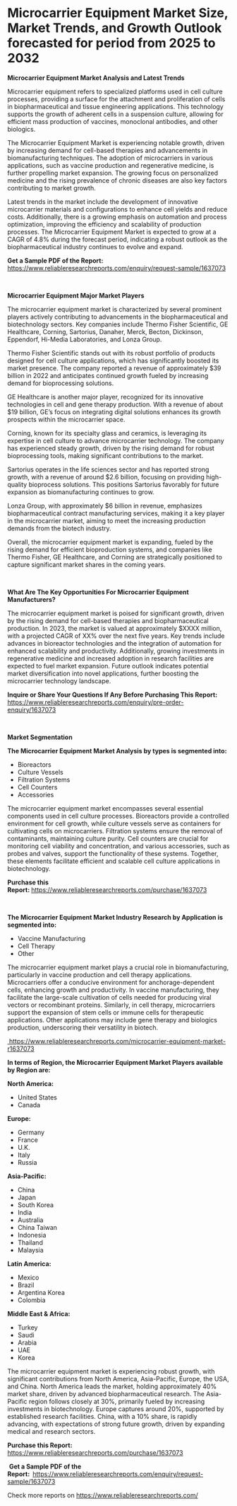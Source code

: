<p><h1>Microcarrier Equipment Market Size, Market Trends, and Growth Outlook forecasted for period from 2025 to 2032</h1></p><p><strong>Microcarrier Equipment Market Analysis and Latest Trends</strong></p>
<p><p>Microcarrier equipment refers to specialized platforms used in cell culture processes, providing a surface for the attachment and proliferation of cells in biopharmaceutical and tissue engineering applications. This technology supports the growth of adherent cells in a suspension culture, allowing for efficient mass production of vaccines, monoclonal antibodies, and other biologics.</p><p>The Microcarrier Equipment Market is experiencing notable growth, driven by increasing demand for cell-based therapies and advancements in biomanufacturing techniques. The adoption of microcarriers in various applications, such as vaccine production and regenerative medicine, is further propelling market expansion. The growing focus on personalized medicine and the rising prevalence of chronic diseases are also key factors contributing to market growth.</p><p>Latest trends in the market include the development of innovative microcarrier materials and configurations to enhance cell yields and reduce costs. Additionally, there is a growing emphasis on automation and process optimization, improving the efficiency and scalability of production processes. The Microcarrier Equipment Market is expected to grow at a CAGR of 4.8% during the forecast period, indicating a robust outlook as the biopharmaceutical industry continues to evolve and expand.</p></p>
<p><strong>Get a Sample PDF of the Report:&nbsp;</strong> <a href="https://www.reliableresearchreports.com/enquiry/request-sample/1637073?utm_campaign=3063&utm_medium=2&utm_source=Github&utm_content=ia&utm_term=23032025&utm_id=microcarrier-equipment">https://www.reliableresearchreports.com/enquiry/request-sample/1637073</a></p>
<p>&nbsp;</p>
<p><strong>Microcarrier Equipment Major Market Players</strong></p>
<p><p>The microcarrier equipment market is characterized by several prominent players actively contributing to advancements in the biopharmaceutical and biotechnology sectors. Key companies include Thermo Fisher Scientific, GE Healthcare, Corning, Sartorius, Danaher, Merck, Becton, Dickinson, Eppendorf, Hi-Media Laboratories, and Lonza Group.</p><p>Thermo Fisher Scientific stands out with its robust portfolio of products designed for cell culture applications, which has significantly boosted its market presence. The company reported a revenue of approximately $39 billion in 2022 and anticipates continued growth fueled by increasing demand for bioprocessing solutions.</p><p>GE Healthcare is another major player, recognized for its innovative technologies in cell and gene therapy production. With a revenue of about $19 billion, GE’s focus on integrating digital solutions enhances its growth prospects within the microcarrier space.</p><p>Corning, known for its specialty glass and ceramics, is leveraging its expertise in cell culture to advance microcarrier technology. The company has experienced steady growth, driven by the rising demand for robust bioprocessing tools, making significant contributions to the market.</p><p>Sartorius operates in the life sciences sector and has reported strong growth, with a revenue of around $2.6 billion, focusing on providing high-quality bioprocess solutions. This positions Sartorius favorably for future expansion as biomanufacturing continues to grow.</p><p>Lonza Group, with approximately $6 billion in revenue, emphasizes biopharmaceutical contract manufacturing services, making it a key player in the microcarrier market, aiming to meet the increasing production demands from the biotech industry.</p><p>Overall, the microcarrier equipment market is expanding, fueled by the rising demand for efficient bioproduction systems, and companies like Thermo Fisher, GE Healthcare, and Corning are strategically positioned to capture significant market shares in the coming years.</p></p>
<p>&nbsp;</p>
<p><strong>What Are The Key Opportunities For Microcarrier Equipment Manufacturers?</strong></p>
<p><p>The microcarrier equipment market is poised for significant growth, driven by the rising demand for cell-based therapies and biopharmaceutical production. In 2023, the market is valued at approximately $XXXX million, with a projected CAGR of XX% over the next five years. Key trends include advances in bioreactor technologies and the integration of automation for enhanced scalability and productivity. Additionally, growing investments in regenerative medicine and increased adoption in research facilities are expected to fuel market expansion. Future outlook indicates potential market diversification into novel applications, further boosting the microcarrier technology landscape.</p></p>
<p><strong>Inquire or Share Your Questions If Any Before Purchasing This Report:</strong> <a href="https://www.reliableresearchreports.com/enquiry/pre-order-enquiry/1637073?utm_campaign=3063&utm_medium=2&utm_source=Github&utm_content=ia&utm_term=23032025&utm_id=microcarrier-equipment">https://www.reliableresearchreports.com/enquiry/pre-order-enquiry/1637073</a></p>
<p>&nbsp;</p>
<p><strong>Market Segmentation</strong></p>
<p><strong>The Microcarrier Equipment Market Analysis by types is segmented into:</strong></p>
<p><ul><li>Bioreactors</li><li>Culture Vessels</li><li>Filtration Systems</li><li>Cell Counters</li><li>Accessories</li></ul></p>
<p><p>The microcarrier equipment market encompasses several essential components used in cell culture processes. Bioreactors provide a controlled environment for cell growth, while culture vessels serve as containers for cultivating cells on microcarriers. Filtration systems ensure the removal of contaminants, maintaining culture purity. Cell counters are crucial for monitoring cell viability and concentration, and various accessories, such as probes and valves, support the functionality of these systems. Together, these elements facilitate efficient and scalable cell culture applications in biotechnology.</p></p>
<p><strong>Purchase this Report:&nbsp;</strong><a href="https://www.reliableresearchreports.com/purchase/1637073?utm_campaign=3063&utm_medium=2&utm_source=Github&utm_content=ia&utm_term=23032025&utm_id=microcarrier-equipment">https://www.reliableresearchreports.com/purchase/1637073</a></p>
<p>&nbsp;</p>
<p><strong>The Microcarrier Equipment Market Industry Research by Application is segmented into:</strong></p>
<p><ul><li>Vaccine Manufacturing</li><li>Cell Therapy</li><li>Other</li></ul></p>
<p><p>The microcarrier equipment market plays a crucial role in biomanufacturing, particularly in vaccine production and cell therapy applications. Microcarriers offer a conducive environment for anchorage-dependent cells, enhancing growth and productivity. In vaccine manufacturing, they facilitate the large-scale cultivation of cells needed for producing viral vectors or recombinant proteins. Similarly, in cell therapy, microcarriers support the expansion of stem cells or immune cells for therapeutic applications. Other applications may include gene therapy and biologics production, underscoring their versatility in biotech.</p></p>
<p><a href="https://www.reliableresearchreports.com/microcarrier-equipment-market-r1637073?utm_campaign=3063&utm_medium=2&utm_source=Github&utm_content=ia&utm_term=23032025&utm_id=microcarrier-equipment">&nbsp;https://www.reliableresearchreports.com/microcarrier-equipment-market-r1637073</a></p>
<p><strong>In terms of Region, the Microcarrier Equipment Market Players available by Region are:</strong></p>
<p>
    <p> <strong> North America: </strong>
        <ul>
            <li>United States</li>
            <li>Canada</li>
        </ul>
        </p> 
    <p> <strong> Europe: </strong>
        <ul>
            <li>Germany</li>
            <li>France</li>
            <li>U.K.</li>
            <li>Italy</li>
            <li>Russia</li>
        </ul>
        </p> 
    <p> <strong> Asia-Pacific: </strong>
        <ul>
            <li>China</li>
            <li>Japan</li>
            <li>South Korea</li>
            <li>India</li>
            <li>Australia</li>
            <li>China Taiwan</li>
            <li>Indonesia</li>
            <li>Thailand</li>
            <li>Malaysia</li>
        </ul>
        </p> 
    <p> <strong> Latin America: </strong>
        <ul>
            <li>Mexico</li>
            <li>Brazil</li>
            <li>Argentina Korea</li>
            <li>Colombia</li>
        </ul>
        </p> 
    <p> <strong> Middle East & Africa: </strong>
        <ul>
            <li>Turkey</li>
            <li>Saudi</li>
            <li>Arabia</li>
            <li>UAE</li>
            <li>Korea</li>
        </ul>
    </p>
    </p>
<p><p>The microcarrier equipment market is experiencing robust growth, with significant contributions from North America, Asia-Pacific, Europe, the USA, and China. North America leads the market, holding approximately 40% market share, driven by advanced biopharmaceutical research. The Asia-Pacific region follows closely at 30%, primarily fueled by increasing investments in biotechnology. Europe captures around 20%, supported by established research facilities. China, with a 10% share, is rapidly advancing, with expectations of strong future growth, driven by expanding medical and research sectors.</p></p>
<p><strong>Purchase this Report: </strong><a href="https://www.reliableresearchreports.com/purchase/1637073?utm_campaign=3063&utm_medium=2&utm_source=Github&utm_content=ia&utm_term=23032025&utm_id=microcarrier-equipment">https://www.reliableresearchreports.com/purchase/1637073</a></p>
<p>&nbsp;<strong>Get a Sample PDF of the Report:&nbsp;&nbsp;</strong><a href="https://www.reliableresearchreports.com/enquiry/request-sample/1637073?utm_campaign=3063&utm_medium=2&utm_source=Github&utm_content=ia&utm_term=23032025&utm_id=microcarrier-equipment">https://www.reliableresearchreports.com/enquiry/request-sample/1637073</a></p>
<p><strong></strong></p>
<p>Check more reports on <a href="https://www.reliableresearchreports.com/?utm_campaign=3063&utm_medium=2&utm_source=Github&utm_content=ia&utm_term=23032025&utm_id=microcarrier-equipment">https://www.reliableresearchreports.com/</a></p>